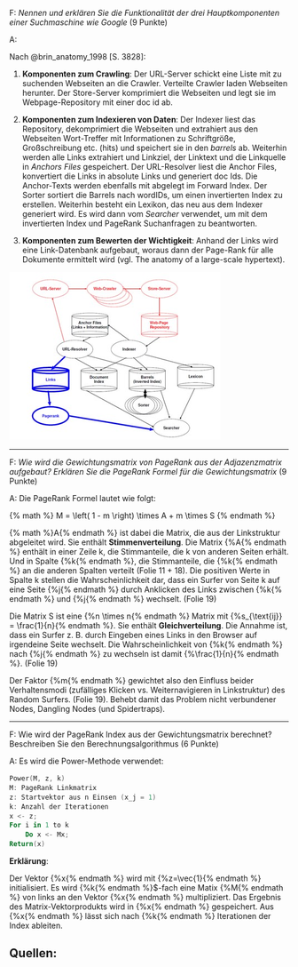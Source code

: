 F: *Nennen und erklären Sie die Funktionalität der drei Hauptkomponenten einer Suchmaschine wie Google* (9 Punkte)

A:

Nach @brin_anatomy_1998 [S. 3828]:

1. **Komponenten zum Crawling**: Der URL-Server schickt eine Liste mit zu suchenden Webseiten an die Crawler. Verteilte Crawler laden Webseiten herunter. Der Store-Server komprimiert die Webseiten und legt sie im Webpage-Repository mit einer doc id ab.

2. **Komponenten zum Indexieren von Daten**: Der Indexer liest das Repository, dekomprimiert die Webseiten und extrahiert aus den Webseiten Wort-Treffer mit Informationen zu Schriftgröße, Großschreibung etc. (hits) und speichert sie in den *barrels* ab. Weiterhin werden alle Links extrahiert und Linkziel, der Linktext und die Linkquelle in *Anchors Files* gespeichert. Der URL-Resolver liest die Anchor Files, konvertiert die Links in absolute Links und generiert doc Ids. Die Anchor-Texts werden ebenfalls mit abgelegt im Forward Index. Der Sorter sortiert die Barrels nach wordIDs, um einen invertierten Index zu erstellen. Weiterhin besteht ein Lexikon, das neu aus dem Indexer generiert wird. Es wird dann vom *Searcher* verwendet, um mit dem invertierten Index und PageRank Suchanfragen zu beantworten.

3. **Komponenten zum Bewerten der Wichtigkeit**: Anhand der Links wird eine Link-Datenbank aufgebaut, woraus dann der Page-Rank für alle Dokumente ermittelt wird (vgl. The anatomy of a large-scale hypertext).

![Google Infrastruktur [@brin_anatomy_1998 S. 3828] ](../../.gitbook/assets/google_infrastructure.jpg)

---

F: *Wie wird die Gewichtungsmatrix von PageRank aus der Adjazenzmatrix aufgebaut? Erklären Sie die PageRank Formel für die Gewichtungsmatrix* (9 Punkte)

A: Die PageRank Formel lautet wie folgt:

{% math %}
M = \left( 1 - m \right) \times A + m \times S
{% endmath %}

{% math %}A{% endmath %} ist dabei die Matrix, die aus der Linkstruktur abgeleitet wird. Sie enthält **Stimmenverteilung**. Die Matrix {%A{% endmath %} enthält in einer Zeile k, die Stimmanteile, die k von anderen Seiten erhält. Und in Spalte {%k{% endmath %}, die Stimmanteile, die {%k{% endmath %} an die anderen Spalten verteilt (Folie 11 + 18). Die positiven Werte in Spalte k stellen die Wahrscheinlichkeit dar, dass ein Surfer von Seite k auf eine Seite {%j{% endmath %} durch Anklicken des Links zwischen {%k{% endmath %} und {%j{% endmath %} wechselt. (Folie 19)

Die Matrix S ist eine {%n \times n{% endmath %} Matrix mit {%s_{\text{ij}} = \frac{1}{n}{% endmath %}. Sie enthält **Gleichverteilung**. Die Annahme ist, dass ein Surfer z. B. durch Eingeben eines Links in den Browser auf irgendeine Seite wechselt. Die Wahrscheinlichkeit von {%k{% endmath %} nach {%j{% endmath %} zu wechseln ist damit {%\frac{1}{n}{% endmath %}. (Folie 19)

Der Faktor {%m{% endmath %} gewichtet also den Einfluss beider Verhaltensmodi (zufälliges Klicken vs. Weiternavigieren in Linkstruktur) des Random Surfers. (Folie 19). Behebt damit das Problem nicht verbundener Nodes, Dangling Nodes (und Spidertraps).

---

F: Wie wird der PageRank Index aus der Gewichtungsmatrix berechnet? Beschreiben Sie den Berechnungsalgorithmus (6 Punkte)

A: 
Es wird die Power-Methode verwendet:
```powershell
Power(M, z, k)
M: PageRank Linkmatrix
z: Startvektor aus n Einsen (x_j = 1)
k: Anzahl der Iterationen
x <- z;
For i in 1 to k
    Do x <- Mx;
Return(x)
```

**Erklärung**:

Der Vektor {%x{% endmath %} wird mit {%z=\vec{1}{% endmath %} initialisiert. Es wird {%k{% endmath %}$-fach eine Matix {%M{% endmath %} von links an den Vektor {%x{% endmath %} multipliziert. Das Ergebnis des Matrix-Vektorprodukts wird in {%x{% endmath %} gespeichert. Aus {%x{% endmath %} lässt sich nach {%k{% endmath %} Iterationen der Index ableiten.

## Quellen:
